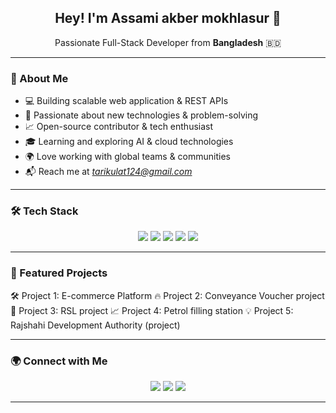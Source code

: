 <h2 align="center">Hey! I'm <a>Assami akber mokhlasur</a> 🚀</h2>
<p align="center">Passionate Full-Stack Developer from <b>Bangladesh</b> 🇧🇩</p>

---

### 🚀 About Me
- 💻 Building scalable web application & REST APIs
- 🎯 Passionate about new technologies & problem-solving
- 📈 Open-source contributor & tech enthusiast
- 🎓 Learning and exploring AI & cloud technologies
- 🌍 Love working with global teams & communities
- 📬 Reach me at *tarikulat124@gmail.com*

---

### 🛠 Tech Stack
<p align="center">
  <img src="https://img.shields.io/badge/Vue.js-4FC08D?style=for-the-badge&logo=vue.js&logoColor=white" />
  <img src="https://img.shields.io/badge/React-61DAFB?style=for-the-badge&logo=react&logoColor=white" />
  <img src="https://img.shields.io/badge/Laravel-FF2D20?style=for-the-badge&logo=laravel&logoColor=white" />
  <img src="https://img.shields.io/badge/PHP-777BB4?style=for-the-badge&logo=php&logoColor=white" />
  <img src="https://img.shields.io/badge/MySQL-4479A1?style=for-the-badge&logo=mysql&logoColor=white" />
</p>

---
### 📌 Featured Projects
🛠 Project 1: E-commerce Platform
🔥 Project 2: Conveyance Voucher project
🚀 Project 3: RSL project
📈 Project 4: Petrol filling station
💡 Project 5: Rajshahi Development Authority (project)

---

### 🌍 Connect with Me
<p align="center">
  <a href="https://www.linkedin.com/in/assami-akber-9a8b49323/" target="_blank"><img src="https://img.shields.io/badge/LinkedIn-0077B5?style=for-the-badge&logo=linkedin&logoColor=white" /></a>
  <a href="#" target="_blank"><img src="https://img.shields.io/badge/Twitter-1DA1F2?style=for-the-badge&logo=twitter&logoColor=white" /></a>
  <a href="https://github.com/samirGithubIT" target="_blank"><img src="https://img.shields.io/badge/GitHub-181717?style=for-the-badge&logo=github&logoColor=white" /></a>
</p>

---
